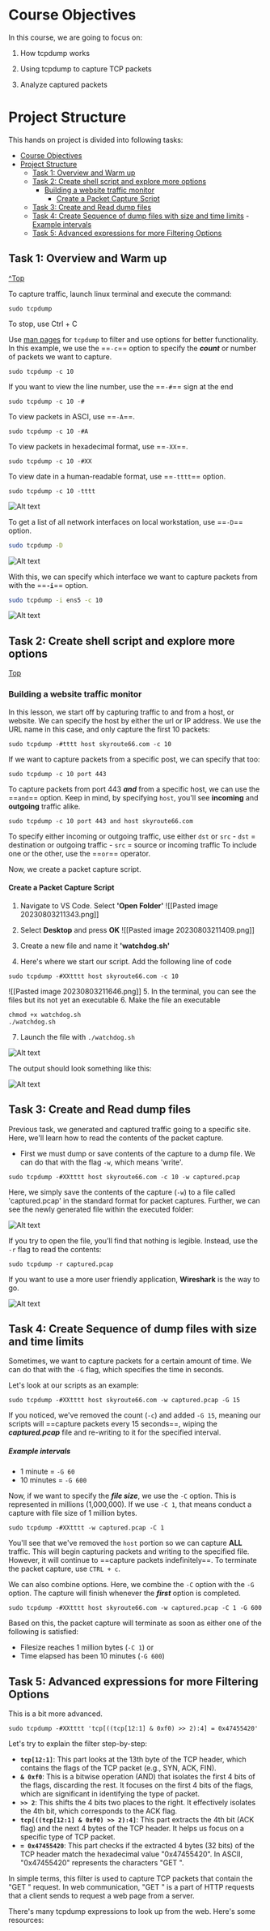 # Course Objectives

In this course, we are going to focus on:

1. How tcpdump works
    
2. Using tcpdump to capture TCP packets
    
3. Analyze captured packets

# Project Structure

This hands on project is divided into following tasks:


- [Course Objectives](#course-objectives)
- [Project Structure](#project-structure)
	- [Task 1: Overview and Warm up](#task-1-overview-and-warm-up)
	- [Task 2: Create shell script and explore more options](#task-2-create-shell-script-and-explore-more-options)
		- [Building a website traffic monitor](#building-a-website-traffic-monitor)
			- [Create a Packet Capture Script](#create-a-packet-capture-script)
	- [Task 3: Create and Read dump files](#task-3-create-and-read-dump-files)
	- [Task 4: Create Sequence of dump files with size and time limits](#task-4-create-sequence-of-dump-files-with-size-and-time-limits)
				- [Example intervals](#example-intervals)
	- [Task 5: Advanced expressions for more Filtering Options](#task-5-advanced-expressions-for-more-filtering-options)

## Task 1: Overview and Warm up
[^Top](#project-structure)

To capture traffic, launch linux terminal and execute the command:

```
sudo tcpdump
```
To stop, use Ctrl + C

Use [man pages](https://www.tcpdump.org/manpages/tcpdump.1.html) for `tcpdump` to filter and use options for better functionality. 
In this example, we use the ==`-c`== option to specify the ***count*** or number of packets we want to capture. 
```
sudo tcpdump -c 10
```

If you want to view the line number, use the ==`-#`== sign at the end
```
sudo tcpdump -c 10 -#
```

To view packets in ASCI, use ==`-A`==.  
```
sudo tcpdump -c 10 -#A
```

To view packets in hexadecimal format, use ==`-XX`==. 
```
sudo tcpdump -c 10 -#XX
```

To view date in a human-readable format, use ==`-tttt`== option. 
```
sudo tcpdump -c 10 -tttt
```
![Alt text](<../assets/Pasted image 20230803204356.png>)

To get a list of all network interfaces on local workstation, use ==`-D`== option. 
```sh
sudo tcpdump -D
```

![Alt text](<../assets/Pasted image 20230803204554.png>)

With this, we can specify which interface we want to capture packets from with the ==**`-i`**== option.  
```sh
sudo tcpdump -i ens5 -c 10
```
![Alt text](<../assets/Pasted image 20230803205126.png>)

## Task 2: Create shell script and explore more options
[Top](#project-structure)
### Building a website traffic monitor

In this lesson, we start off by capturing traffic to and from a host, or website.  We can specify the host by either the url or IP address.  We use the URL name in this case, and only capture the first 10 packets:
```
sudo tcpdump -#tttt host skyroute66.com -c 10
```

If we want to capture packets from a specific post, we can specify that too:
```
sudo tcpdump -c 10 port 443
```

To capture packets from port 443 ***and*** from a specific host, we can use the ==`and`== option.  Keep in mind, by specifying `host`, you'll see **incoming** and **outgoing** traffic alike. 
```
sudo tcpdump -c 10 port 443 and host skyroute66.com
```

To specify either incoming or outgoing traffic, use either `dst` or `src`
	- `dst` = destination or outgoing traffic
	- `src` = source or incoming traffic
To include one or the other, use the ==`or`== operator. 

Now, we create a packet capture script. 
#### Create a Packet Capture Script

1.  Navigate to VS Code.  Select **'Open Folder'**
![[Pasted image 20230803211343.png]]
2. Select **Desktop** and press **OK**
![[Pasted image 20230803211409.png]]

3.  Create a new file and name it **'watchdog.sh'**
4.  Here's where we start our script. Add the following line of code
```
sudo tcpdump -#XXtttt host skyroute66.com -c 10
```

![[Pasted image 20230803211646.png]]
5.  In the terminal, you can see the files but its not yet an executable
6.  Make the file an executable
```
chmod +x watchdog.sh
./watchdog.sh
```

7.  Launch the file with `./watchdog.sh` 

![Alt text](<../assets/Pasted image 20230803211838.png>)

The output should look something like this:

![Alt text](<../assets/Pasted image 20230803212000.png>)

## Task 3: Create and Read dump files

Previous task, we generated and captured traffic going to a specific site.  Here, we'll learn how to read the contents of the packet capture. 

- First we must dump or save contents of the capture to a dump file.  We can do that with the flag `-w`, which means 'write'.  
```
sudo tcpdump -#XXtttt host skyroute66.com -c 10 -w captured.pcap
```
Here, we simply save the contents of the capture (`-w`) to a file called 'captured.pcap' in the standard format for packet captures. 
Further, we can see the newly generated file within the executed folder:

![Alt text](<../assets/Pasted image 20230806123444.png>)

If you try to open the file, you'll find that nothing is legible.  Instead, use the `-r` flag to read the contents:
```
sudo tcpdump -r captured.pcap
```

If you want to use a more user friendly application, **Wireshark** is the way to go. 

![Alt text](<../assets/Pasted image 20230806124211.png>)


## Task 4: Create Sequence of dump files with size and time limits

Sometimes, we want to capture packets for a certain amount of time.  We can do that with the `-G` flag, which specifies the time in seconds. 

Let's look at our scripts as an example:
```
sudo tcpdump -#XXtttt host skyroute66.com -w captured.pcap -G 15
```
If you noticed, we've removed the count (`-c`) and added `-G 15`, meaning our scripts will ==capture packets every 15 seconds==, wiping the ***captured.pcap*** file and re-writing to it for the specified interval. 
##### Example intervals
- 1 minute = `-G 60`
- 10 minutes = `-G 600`

Now, if we want to specify the ***file size***, we use the `-C` option.  This is represented in millions (1,000,000).  If we use `-C 1`, that means conduct a capture with file size of 1 million bytes. 
```
sudo tcpdump -#XXtttt -w captured.pcap -C 1
```
You'll see that we've removed the `host` portion so we can capture **ALL** traffic.  This will begin capturing packets and writing to the specified file.  However, it will continue to ==capture packets indefinitely==.  To terminate the packet capture, use `CTRL + c`. 

We can also combine options.  Here, we combine the `-C` option with the `-G` option.  The capture will finish whenever the ***first*** option is completed.  
```
sudo tcpdump -#XXtttt host skyroute66.com -w captured.pcap -C 1 -G 600
```
Based on this, the packet capture will terminate as soon as either one of the following is satisfied:
- Filesize reaches 1 million bytes (`-C 1`)
				or
- Time elapsed has been 10 minutes (`-G 600`)

## Task 5: Advanced expressions for more Filtering Options

This is a bit more advanced.  

```
sudo tcpdump -#XXtttt 'tcp[((tcp[12:1] & 0xf0) >> 2):4] = 0x47455420'
```
Let's try to explain the filter step-by-step:

- **`tcp[12:1]`**:      This part looks at the 13th byte of the TCP header, which contains the flags of the TCP packet (e.g., SYN, ACK, FIN).    
- **`& 0xf0`**:    This is a bitwise operation (AND) that isolates the first 4 bits of the flags, discarding the rest. It focuses on the first 4 bits of the flags, which are significant in identifying the type of packet.
- **`>> 2`**:    This shifts the 4 bits two places to the right. It effectively isolates the 4th bit, which corresponds to the ACK flag.
- **`tcp[((tcp[12:1] & 0xf0) >> 2):4]`**:    This part extracts the 4th bit (ACK flag) and the next 4 bytes of the TCP header. It helps us focus on a specific type of TCP packet.
- **`= 0x47455420`**:    This part checks if the extracted 4 bytes (32 bits) of the TCP header match the hexadecimal value "0x47455420". In ASCII, "0x47455420" represents the characters "GET ".

In simple terms, this filter is used to capture TCP packets that contain the "GET " request. In web communication, "GET " is a part of HTTP requests that a client sends to request a web page from a server.

There's many tcpdump expressions to look up from the web.  Here's some resources:
